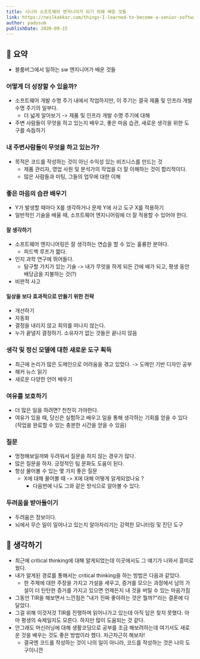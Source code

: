 ```yaml
---
title: 시니어 소프트웨어 엔지니어가 되기 위해 배운 것들
link: https://neilkakkar.com/things-I-learned-to-become-a-senior-software-engineer.html
author: padosum
publishDate: 2020-09-15
---
```

## 📝 요약 
- 블룸버그에서 일하는 sw 엔지니어가 배운 것들 

### 어떻게 더 성장할 수 있을까? 
- 소프트웨어 개발 수명 주기 내에서 작업하지만, 이 주기는 결국 제품 및 인프라 개발 수명 주기의 일부다. 
  - 더 넓게 알아보기 -> 제품 및 인프라 개발 수명 주기에 대해 
- 주변 사람들이 무엇을 하고 있는지 배우고, 좋은 마음 습관, 새로운 생각을 위한 도구를 슥듭하기 

### 내 주변사람들이 무엇을 하고 있는가?  
- 목적은 코드를 작성하는 것이 아닌 수익성 있는 비즈니스를 만드는 것   
  - 제품 관리자, 영업 사원 및 분석가의 작업을 더 잘 이해하는 것이 합리적이다.  
  - 많은 사람들과 미팅, 그들의 업무에 대한 이해  

### 좋은 마음의 습관 배우기  
- Y가 발생할 때마다 X를 생각하거나 문제 Y에 사고 도구 X를 적용하기 
- 일반적인 기술을 배울 때, 소프트웨어 엔지니어링에 더 잘 적용할 수 있어야 한다.  

#### 잘 생각하기
- 소프트웨어 엔지니어링은 잘 생각하는 연습을 할 수 있는 훌륭한 분야다. 
  - 피드백 루프가 짧다. 
- 인지 과학 연구에 뛰어들다.  
  - 탐구할 가치가 있는 기술 -> 내가 무엇을 하게 되든 간에 배가 되고, 평생 동안 배당금을 지불하는 것(?)
- 비판적 사고 

#### 일상을 보다 효과적으로 만들기 위한 전략 
- 개선하기 
- 자동화 
- 결정을 내리지 않고 회의를 떠나지 않는다. 
- 누가 끝낼지 결정하기. 소유자가 없는 것들은 끝나지 않음 

### 생각 및 정신 모델에 대한 새로운 도구 획득
- 최근에 논리가 많은 도메인으로 어려움을 겪고 있었다. -> 도메인 기반 디자인 공부 
- 해커 뉴스 읽기 
- 새로운 다양한 언어 배우기  

### 여유를 보호하기  
- 더 많은 일을 하려면? 천천히 가야한다.  
- 여유가 있을 때, 당신은 실험하고 배우고 일을 통해 생각하는 기회를 얻을 수 있다(작업을 완료할 수 있는 충분한 시간을 얻을 수 있음)

### 질문 
- 멍청해보일까봐 두려워서 질문을 하지 않는 경우가 많다. 
- 많은 질문을 하자. 긍정적인 팀 문화도 도움이 된다.  
- 항상 물어볼 수 있는 몇 가지 좋은 질문 
  - X에 대해 물어볼 때 -> X에 대해 어떻게 알게되었나요 ? 
    - 다음번에 나도 그와 같은 방식으로 알아볼 수 있다.  

### 두려움을 받아들이기  
- 두려움은 정보이다.  
- 뇌에서 무슨 일이 일어나고 있는지 알아차리기는 강력한 모니터링 및 진단 도구  


## 🤔 생각하기 
- 최근에 critical thinking에 대해 알게되었는데 이곳에서도 그 얘기가 나와서 흥미로웠다.  
- 내가 알게된 경로를 통해서는 critical thinking을 하는 방법은 다음과 같았다.  
  - 한 주제에 대한 주장을 가지고 가설을 세우고, 증거를 모으는 과정에서 남의 가설이 더 탄탄한 증거를 가지고 있으면 언제든지 내 것을 버릴 수 있는 마음가짐 
- 그동안 TIR을 해보면서 느낀점은 "내가 진짜 좋아하는 것은 뭘까?"라는 결론에 다달았다.  
- 그걸 위해 이것저것 TIR를 진행하며 읽어나가고 있는데 아직 답은 찾지 못했다. 아마 평생의 숙제일지도 모른다. 하지만 많이 도움되는 것 같다. 
- 안그래도 머신러닝에 대해 생활코딩으로 공부를 조금 해보려하는데 여기서도 새로운 것을 배우는 것도 좋은 방법이라 했다. 차근차근히 해보자! 
  - 결국엔 코드를 작성하는 것이 나의 일이 아니라, 코드를 작성하는 것은 나의 도구이니깐 